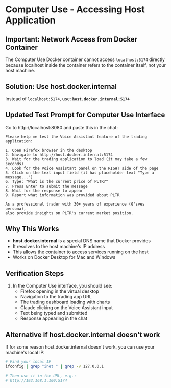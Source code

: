 # Computer Use - Accessing Host Application

## Important: Network Access from Docker Container

The Computer Use Docker container cannot access `localhost:5174` directly because localhost inside the container refers to the container itself, not your host machine.

## Solution: Use host.docker.internal

Instead of `localhost:5174`, use: **`host.docker.internal:5174`**

## Updated Test Prompt for Computer Use Interface

Go to http://localhost:8080 and paste this in the chat:

```
Please help me test the Voice Assistant feature of the trading application:

1. Open Firefox browser in the desktop
2. Navigate to http://host.docker.internal:5174
3. Wait for the trading application to load (it may take a few seconds)
4. Look for the Voice Assistant panel on the RIGHT side of the page
5. Click on the text input field (it has placeholder text "Type a message...")
6. Type: "What is the current price of PLTR?"
7. Press Enter to submit the message
8. Wait for the response to appear
9. Report what information was provided about PLTR

As a professional trader with 30+ years of experience (G'sves persona), 
also provide insights on PLTR's current market position.
```

## Why This Works

- **host.docker.internal** is a special DNS name that Docker provides
- It resolves to the host machine's IP address
- This allows the container to access services running on the host
- Works on Docker Desktop for Mac and Windows

## Verification Steps

1. In the Computer Use interface, you should see:
   - Firefox opening in the virtual desktop
   - Navigation to the trading app URL
   - The trading dashboard loading with charts
   - Claude clicking on the Voice Assistant input
   - Text being typed and submitted
   - Response appearing in the chat

## Alternative if host.docker.internal doesn't work

If for some reason host.docker.internal doesn't work, you can use your machine's local IP:

```bash
# Find your local IP
ifconfig | grep "inet " | grep -v 127.0.0.1

# Then use it in the URL, e.g.:
# http://192.168.1.100:5174
```
